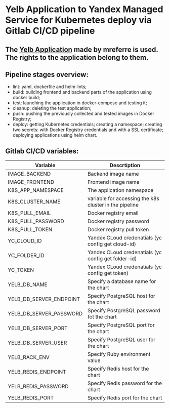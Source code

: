 # Yelb Application to Yandex Managed Service for Kubernetes deploy via Gitlab CI/CD pipeline
## The [Yelb Application](https://github.com/mreferre/yelb) made by mreferre is used. The rights to the application belong to them.
## Pipeline stages overview:
- lint: yaml, dockerfile and helm lints;
- build: building frontend and backend parts of the application using docker build;
- test: launching the application in docker-compose and testing it;
- cleanup: deleting the test application;
- push: pushing the previously collected and tested images in Docker Registry;
- deploy: getting Kubernetes credentials; creating a namespace; creating two secrets: with Docker Registry credentials and with a SSL certificate; deploying applications using helm chart.

## Gitlab CI/CD variables:
| Variable                | Descrtiption                                           |
|-------------------------|--------------------------------------------------------|
| IMAGE_BACKEND           | Backend image name                                     |
| IMAGE_FRONTEND          | Frontend image name                                    |
| K8S_APP_NAMESPACE       | The application namespace                              |
| K8S_CLUSTER_NAME        | variable for accessing the k8s cluster in the pipeline |
| K8S_PULL_EMAIL          | Docker registry email                                  |
| K8S_PULL_PASSWORD       | Docker registry password                               |
| K8S_PULL_TOKEN          | Docker registry pull token                             |
| YC_CLOUD_ID             | Yandex CLoud credenatials (yc config get cloud-id)     |
| YC_FOLDER_ID            | Yandex CLoud credenatials (yc config get folder-id)    |
| YC_TOKEN                | Yandex CLoud credenatials (yc config get token)        |
| YELB_DB_NAME            | Specify a database name for the chart                  |
| YELB_DB_SERVER_ENDPOINT | Specify PostgreSQL host for the chart                  |
| YELB_DB_SERVER_PASSWORD | Specify PostgreSQL password fot the chart              |
| YELB_DB_SERVER_PORT     | Specify PostgreSQL port for the chart                  |
| YELB_DB_SERVER_USER     | Specify PostgreSQL user for the chart                  |
| YELB_RACK_ENV           | Specify Ruby environment value                         |
| YELB_REDIS_ENDPOINT     | Specify Redis host for the chart                       |
| YELB_REDIS_PASSWORD     | Specify Redis password for the chart                   |
| YELB_REDIS_PORT         | Specify Redis port for the chart                       |
